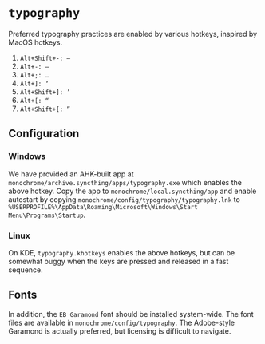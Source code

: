 # `typography`

Preferred typography practices are enabled by various hotkeys, inspired by MacOS hotkeys.

1. `Alt+Shift+-: —`
2. `Alt+-: –`
3. `Alt+;: …`
4. `Alt+]: ‘`
5. `Alt+Shift+]: ’`
6. `Alt+[: “`
7. `Alt+Shift+[: ”`

## Configuration

### Windows

We have provided an AHK-built app at `monochrome/archive.syncthing/apps/typography.exe` which enables the above hotkey. Copy the app to `monochrome/local.syncthing/app` and enable autostart by copying `monochrome/config/typography/typography.lnk` to `%USERPROFILE%\AppData\Roaming\Microsoft\Windows\Start Menu\Programs\Startup`.

### Linux

On KDE, `typography.khotkeys` enables the above hotkeys, but can be somewhat buggy when the keys are pressed and released in a fast sequence.

## Fonts

In addition, the `EB Garamond` font should be installed system-wide. The font files are available in `monochrome/config/typography`. The Adobe-style Garamond is actually preferred, but licensing is difficult to navigate.
